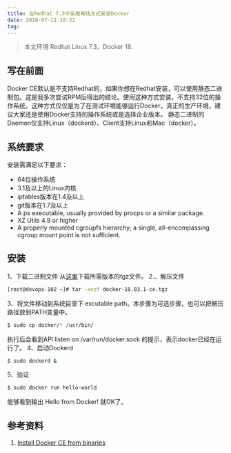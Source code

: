 ```yaml
---
title: 在Redhat 7.3中采用离线方式安装Docker
date: 2018-07-11 18:32
tag: 
---
```


> 本文环境 Redhat Linux 7.3。Docker 18.


## 写在前面
Docker CE默认是不支持Redhat的，如果你想在Redhat安装，可以使用静态二进制包。这是我多次尝试RPM后得出的结论。使用这种方式安装，不支持32位的操作系统。这种方式仅仅是为了在测试环境能够运行Docker，真正的生产环境，建议大家还是使用Docker支持的操作系统或是选择企业版本。
静态二进制的Daemon仅支持Linux（dockerd）、Client支持Linux和Mac（docker）。

## 系统要求
安装需满足以下要求：

* 64位操作系统
* 3.1及以上的Linux内核
* iptables版本在1.4及以上
* git版本在1.7及以上
* A ps executable, usually provided by procps or a similar package.
* XZ Utils 4.9 or higher
* A properly mounted cgroupfs hierarchy; a single, all-encompassing cgroup mount point is not sufficient.

## 安装
1、下载二进制文件
从[这里](https://download.docker.com/linux/static/stable/x86_64/)下载所需版本的tgz文件。
2.、解压文件
```bash
[root@devops-102 ~]# tar -xvzf docker-18.03.1-ce.tgz
```
3、将文件移动到系统目录下 excutable path。本步骤为可选步骤，也可以把解压路径放到PATH变量中。
```bash
$ sudo cp docker/* /usr/bin/
```
执行后会看到API listen on /var/run/docker.sock  的提示，表示docker已经在运行了。
4、启动Dockerd
```bash
$ sudo dockerd &
```
5、验证
```bash
$ sudo docker run hello-world
```
能够看到输出 Hello from Docker! 就OK了。


## 参考资料

1. [Install Docker CE from binaries](https://docs.docker.com/install/linux/docker-ce/binaries/#next-steps)












